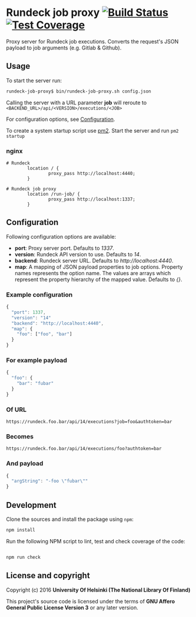 # Rundeck job proxy [![Build Status](https://travis-ci.org/NatLibFi/rundeck-job-proxy.svg)](https://travis-ci.org/NatLibFi/rundeck-job-proxy) [![Test Coverage](https://codeclimate.com/github/NatLibFi/rundeck-job-proxy/badges/coverage.svg)](https://codeclimate.com/github/NatLibFi/rundeck-job-proxy/coverage)

Proxy server for Rundeck job executions. Converts the request's JSON payload to job arguments (e.g. Gitlab & Github).

## Usage

To start the server run:
```sh
rundeck-job-proxy$ bin/rundeck-job-proxy.sh config.json
```

Calling the server with a URL parameter **job** will reroute to `<BACKEND_URL>/api/<VERSION>/executions/<JOB>`

For configuration options, see [Configuration](#configuration).

To create a system startup script use [pm2](http://pm2.keymetrics.io/). Start the server and run `pm2 startup`

### nginx
```
# Rundeck
        location / {
                proxy_pass http://localhost:4440;
        }

# Rundeck job proxy
        location /run-job/ {
                proxy_pass http://localhost:1337;
        }
```

## Configuration

Following configuration options are available:

- **port**: Proxy server port. Defaults to _1337_.
- **version**: Rundeck API version to use. Defaults to _14_.
- **backend**: Rundeck server URL. Defaults to _http://localhost:4440_.
- **map**: A mapping of JSON payload properties to job options. Property names represents the option name. The values are arrays which represent the property hierarchy of the mapped value. Defaults to _{}_.

### Example configuration
```js
{
  "port": 1337,
  "version": "14"
  "backend": "http://localhost:4440",
  "map": {
    "foo": ["foo", "bar"]
  }
}
```

### For example payload
```js
{
  "foo": {
    "bar": "fubar"
  }
}
```

### Of URL
```
https://rundeck.foo.bar/api/14/executions?job=foo&authtoken=bar
```

### Becomes
```
https://rundeck.foo.bar/api/14/executions/foo?authtoken=bar
```

### And payload
```js
{
  "argString": "-foo \"fubar\""
}
```

## Development 

Clone the sources and install the package using `npm`:

```sh
npm install
```

Run the following NPM script to lint, test and check coverage of the code:

```javascript

npm run check

```

## License and copyright

Copyright (c) 2016 **University Of Helsinki (The National Library Of Finland)**

This project's source code is licensed under the terms of **GNU Affero General Public License Version 3** or any later version.
